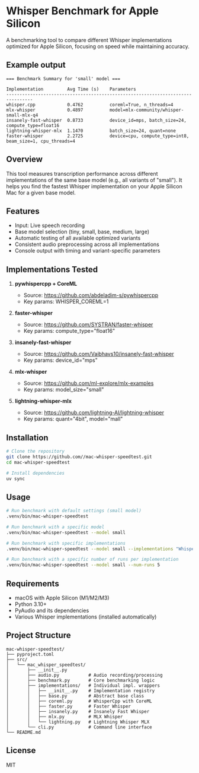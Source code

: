 # Whisper Benchmark for Apple Silicon

A benchmarking tool to compare different Whisper implementations optimized for Apple Silicon, focusing on speed while maintaining accuracy.

## Example output

```
=== Benchmark Summary for 'small' model ===

Implementation         Avg Time (s)    Parameters
--------------------------------------------------------------------------------
whisper.cpp            0.4762          coreml=True, n_threads=4
mlx-whisper            0.4897          model=mlx-community/whisper-small-mlx-q4
insanely-fast-whisper  0.8733          device_id=mps, batch_size=24, compute_type=float16
lightning-whisper-mlx  1.1470          batch_size=24, quant=none
faster-whisper         2.2725          device=cpu, compute_type=int8, beam_size=1, cpu_threads=4
```

## Overview

This tool measures transcription performance across different implementations of the same base model (e.g., all variants of "small"). It helps you find the fastest Whisper implementation on your Apple Silicon Mac for a given base model.

## Features

- Input: Live speech recording
- Base model selection (tiny, small, base, medium, large)
- Automatic testing of all available optimized variants
- Consistent audio preprocessing across all implementations
- Console output with timing and variant-specific parameters

## Implementations Tested

1. **pywhispercpp + CoreML**

   - Source: https://github.com/abdeladim-s/pywhispercpp
   - Key params: WHISPER_COREML=1

2. **faster-whisper**

   - Source: https://github.com/SYSTRAN/faster-whisper
   - Key params: compute_type="float16"

3. **insanely-fast-whisper**

   - Source: https://github.com/Vaibhavs10/insanely-fast-whisper
   - Key params: device_id="mps"

4. **mlx-whisper**

   - Source: https://github.com/ml-explore/mlx-examples
   - Key params: model_size="small"

5. **lightning-whisper-mlx**
   - Source: https://github.com/lightning-AI/lightning-whisper
   - Key params: quant="4bit", model="mall"

## Installation

```bash
# Clone the repository
git clone https://github.com//mac-whisper-speedtest.git
cd mac-whisper-speedtest

# Install dependencies
uv sync
```

## Usage

```bash
# Run benchmark with default settings (small model)
.venv/bin/mac-whisper-speedtest

# Run benchmark with a specific model
.venv/bin/mac-whisper-speedtest --model small

# Run benchmark with specific implementations
.venv/bin/mac-whisper-speedtest --model small --implementations "WhisperCppCoreMLImplementation,LightningWhisperMLXImplementation"

# Run benchmark with a specific number of runs per implementation
.venv/bin/mac-whisper-speedtest --model small --num-runs 5
```

## Requirements

- macOS with Apple Silicon (M1/M2/M3)
- Python 3.10+
- PyAudio and its dependencies
- Various Whisper implementations (installed automatically)

## Project Structure

```
mac-whisper-speedtest/
├── pyproject.toml
├── src/
│   └── mac_whisper_speedtest/
│       ├── __init__.py
│       ├── audio.py           # Audio recording/processing
│       ├── benchmark.py       # Core benchmarking logic
│       ├── implementations/   # Individual impl. wrappers
│       │   ├── __init__.py    # Implementation registry
│       │   ├── base.py        # Abstract base class
│       │   ├── coreml.py      # WhisperCpp with CoreML
│       │   ├── faster.py      # Faster Whisper
│       │   ├── insanely.py    # Insanely Fast Whisper
│       │   ├── mlx.py         # MLX Whisper
│       │   └── lightning.py   # Lightning Whisper MLX
│       └── cli.py             # Command line interface
└── README.md
```

## License

MIT
